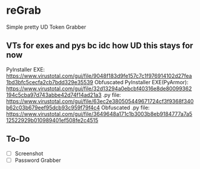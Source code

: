 # reGrab
Simple pretty UD Token Grabber

## VTs for exes and pys bc idc how UD this stays for now
PyInstaller EXE: https://www.virustotal.com/gui/file/9048f183d9fe157c7c1f976914102d27fea1bd3bfc5cecfa2cb7bdd329e35539
Obfuscated PyInstaller EXE(PyArmor): https://www.virustotal.com/gui/file/32d13294a0ebcbf40316e8de80099362194c5cba97d743abbe42d74f14ad21a3
.py file: https://www.virustotal.com/gui/file/63ec2e380505449671724cf3f9368f340b62c03b679eef95dcb93c959f79f4c4
Obfuscated .py file: https://www.virustotal.com/gui/file/3649648a171c1b3003b8eb9184777a7a512522929b010989401ef508fe2c4515

## To-Do
- [ ] Screenshot
- [ ] Password Grabber
